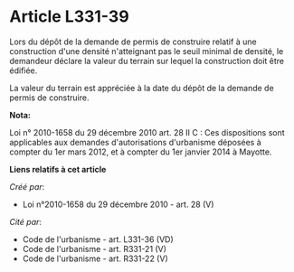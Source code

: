 # Article L331-39

Lors du dépôt de la demande de permis de construire relatif à une construction d'une densité n'atteignant pas le seuil
minimal de densité, le demandeur déclare la valeur du terrain sur lequel la construction doit être édifiée. 

La valeur du terrain est appréciée à la date du dépôt de la demande de permis de construire.

**Nota:**

Loi n° 2010-1658 du 29 décembre 2010 art. 28 II C : Ces dispositions sont applicables aux demandes d'autorisations
d'urbanisme déposées à compter du 1er mars 2012, et à compter du 1er janvier 2014 à Mayotte.

**Liens relatifs à cet article**

_Créé par_:

  - Loi n°2010-1658 du 29 décembre 2010 - art. 28 (V)

_Cité par_:

  - Code de l'urbanisme - art. L331-36 (VD)
  - Code de l'urbanisme - art. R331-21 (V)
  - Code de l'urbanisme - art. R331-22 (V)
